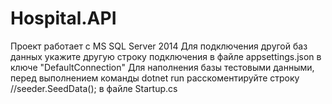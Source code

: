 # Hospital.API

Проект работает с MS SQL Server 2014
Для подключения другой баз данных укажите другую строку подключения в файле appsettings.json в ключе "DefaultConnection"
Для наполнения базы тестовыми данными, перед выполнением команды dotnet run расскоментируйте строку //seeder.SeedData(); в файле Startup.cs 
